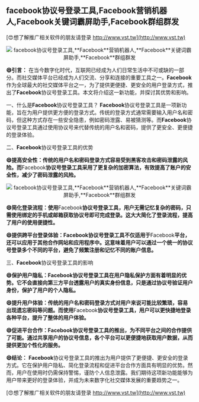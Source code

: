 ## **facebook协议号登录工具,**Facebook**营销机器人,**Facebook**关键词霸屏助手,**Facebook**群组群发**

[😍想了解推广相关软件的朋友请登录 http://www.vst.tw](http://www.vst.tw)

 <center><img src="https://vst.tw/MP4/tuiguang/png/0.png" alt="facebook协议号登录工具,**Facebook**营销机器人,**Facebook**关键词霸屏助手,**Facebook**群组群发"></center>

**😄引言：**
在当今数字化时代，互联网已经成为人们日常生活中不可或缺的一部分。而社交媒体平台已经成为人们交流、分享和连接的重要工具之一。**Facebook**作为全球最大的社交媒体平台之一，为了提供更便捷、更安全的用户登录方式，推出了**Facebook**协议号登录工具。本文将介绍这一新功能，并探讨其优势和影响。

一、什么是**Facebook**协议号登录工具？
**Facebook**协议号登录工具是一项新功能，旨在为用户提供更方便的登录方式。传统的登录方式通常需要输入用户名和密码，但这种方式存在一些安全隐患，例如密码泄露、易被猜测等。而**Facebook**协议号登录工具通过使用协议号来代替传统的用户名和密码，提供了更安全、更便捷的登录体验。

二、**Facebook**协议号登录工具的优势

**😄提高安全性：传统的用户名和密码登录方式容易受到黑客攻击和密码泄露的风险。而**Facebook**协议号登录工具采用了更复杂的加密算法，有效提高了账户的安全性，减少了密码泄露的风险。**

 <center><img src="https://vst.tw/MP4/tuiguang/png/7.png" alt="facebook协议号登录工具,**Facebook**营销机器人,**Facebook**关键词霸屏助手,**Facebook**群组群发"></center>

**😄简化登录流程：使用**Facebook**协议号登录工具，用户无需记忆复杂的密码，只需使用绑定的手机或邮箱获取协议号即可完成登录。这大大简化了登录流程，提高了用户的使用便捷性。**

**😄提供跨平台登录体验：**Facebook**协议号登录工具不仅适用于**Facebook**平台，还可以应用于其他合作网站和应用程序中。这意味着用户可以通过一个统一的协议号登录多个不同的平台，避免了频繁注册和记忆不同的账户信息。**

三、**Facebook**协议号登录工具的影响

**😄保护用户隐私：**Facebook**协议号登录工具在用户隐私保护方面有着明显的优势。它不会直接向第三方平台透露用户的真实身份信息，只是通过协议号验证用户身份，保护了用户的个人隐私。**

**😄提升用户体验：传统的用户名和密码登录方式对用户来说可能比较繁琐，容易出现遗忘密码等问题。而使用**Facebook**协议号登录工具，用户可以更快捷地登录各种平台，提升了整体的用户体验。**

**😄促进平台合作：**Facebook**协议号登录工具的推出，为不同平台之间的合作提供了可能。通过共享用户的协议号信息，各个平台可以更便捷地获取用户数据，从而提供更加个性化的服务。**

**😄结论：**
**Facebook**协议号登录工具的推出为用户提供了更便捷、更安全的登录方式。它在保护用户隐私、简化登录流程和促进平台合作方面具有明显的优势。然而，用户在使用时仍需保持警惕，谨防个人信息泄露。我们期待这项新功能能够为用户带来更好的登录体验，并成为未来数字化社交媒体发展的重要趋势之一。

[😍想了解推广相关软件的朋友请登录 http://www.vst.tw](http://www.vst.tw)



